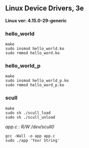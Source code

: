 ## Linux Device Drivers, 3e

**Linux ver: 4.15.0-29-generic**

### hello_world
	make
	sudo insmod hello_world.ko
	sudo rmmod hello_word.ko

### hello_world\_p
	make
	sudo insmod hello_world_p.ko 
	sudo rmmod hello_word_p.ko
	
### scull
	make
	sudo sh ./scull_load
	sudo sh ./scull_unload
*app.c : R/W /dev/scull0*

	gcc -Wall -o app app.c
	sudo ./app 'Your String'
